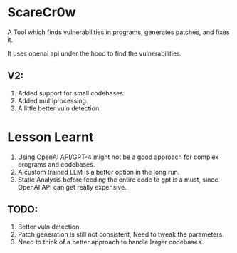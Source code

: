 # ScareCr0w

A Tool which finds vulnerabilities in programs, generates patches, and fixes it.

It uses openai api under the hood to find the vulnerabilities.


## V2:
1. Added support for small codebases.
2. Added multiprocessing.
3. A little better vuln detection.

# Lesson Learnt
1. Using OpenAI API/GPT-4 might not be a good approach for complex programs and codebases. 
2. A custom trained LLM is a better option in the long run.
3. Static Analysis before feeding the entire code to gpt is a must, since OpenAI API can get really expensive.


## TODO:

1. Better vuln detection.
2. Patch generation is still not consistent, Need to tweak the parameters.
3. Need to think of a better approach to handle larger codebases. 